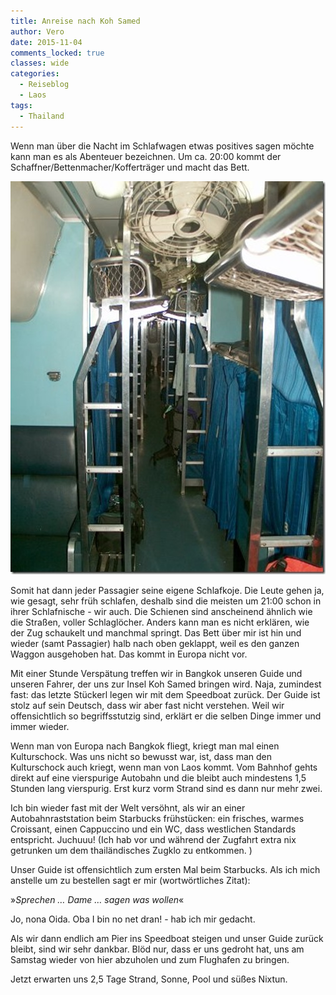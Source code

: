 ```yaml
---
title: Anreise nach Koh Samed
author: Vero
date: 2015-11-04
comments_locked: true
classes: wide
categories:
  - Reiseblog
  - Laos
tags:
  - Thailand
---
```


<p>Wenn man über die Nacht im Schlafwagen etwas positives sagen möchte kann man es als Abenteuer bezeichnen. Um ca. 20:00 kommt der Schaffner/Bettenmacher/Kofferträger und macht das Bett.</p> <p><a href="/assets/images/2015/11/schlafwagen.jpg"><img src="/assets/images/2015/11/schlafwagen_thumb.jpg" width="504" height="629" alt="schlafwagen" border="0" /></a></p> <p>Somit hat dann jeder Passagier seine eigene Schlafkoje. Die Leute gehen ja, wie gesagt, sehr früh schlafen, deshalb sind die meisten um 21:00 schon in ihrer Schlafnische - wir auch. Die Schienen sind anscheinend ähnlich wie die Straßen, voller Schlaglöcher. Anders kann man es nicht erklären, wie der Zug schaukelt und manchmal springt. Das Bett über mir ist hin und wieder (samt Passagier) halb nach oben geklappt, weil es den ganzen Waggon ausgehoben hat. Das kommt in Europa nicht vor.</p> <p>Mit einer Stunde Verspätung treffen wir in Bangkok unseren Guide und unseren Fahrer, der uns zur Insel Koh Samed bringen wird. Naja, zumindest fast: das letzte Stückerl legen wir mit dem Speedboat zurück. Der Guide ist stolz auf sein Deutsch, dass wir aber fast nicht verstehen. Weil wir offensichtlich so begriffsstutzig sind, erklärt er die selben Dinge immer und immer wieder.</p> <p>Wenn man von Europa nach Bangkok fliegt, kriegt man mal einen Kulturschock. Was uns nicht so bewusst war, ist, dass man den Kulturschock auch kriegt, wenn man von Laos kommt. Vom Bahnhof gehts direkt auf eine vierspurige Autobahn und die bleibt auch mindestens 1,5 Stunden lang vierspurig. Erst kurz vorm Strand sind es dann nur mehr zwei.</p> <p>Ich bin wieder fast mit der Welt versöhnt, als wir an einer Autobahnraststation beim Starbucks frühstücken: ein frisches, warmes Croissant, einen Cappuccino und ein WC, dass westlichen Standards entspricht. Juchuuu! (Ich hab vor und während der Zugfahrt extra nix getrunken um dem thailändisches Zugklo zu entkommen. )</p> <p>Unser Guide ist offensichtlich zum ersten Mal beim Starbucks. Als ich mich anstelle um zu bestellen sagt er mir (wortwörtliches Zitat):</p> <p>&raquo;<em>Sprechen &hellip; Dame &hellip; sagen was wollen</em>&laquo;</p> <p>Jo, nona Oida. Oba I bin no net dran! - hab ich mir gedacht.</p> <p>Als wir dann endlich am Pier ins Speedboat steigen und unser Guide zurück bleibt, sind wir sehr dankbar. Blöd nur, dass er uns gedroht hat, uns am Samstag wieder von hier abzuholen und zum Flughafen zu bringen.</p> <p>Jetzt erwarten uns 2,5 Tage Strand, Sonne, Pool und süßes Nixtun. </p>
